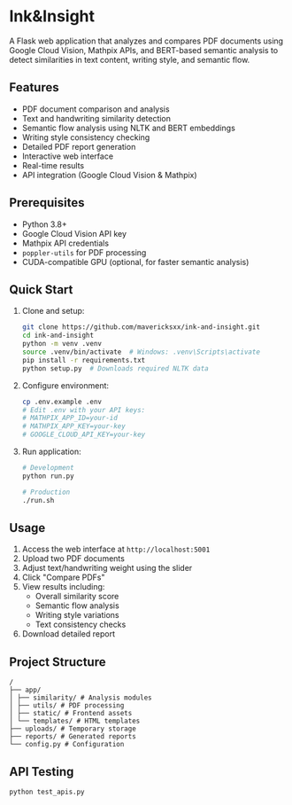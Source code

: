 # Ink&Insight

A Flask web application that analyzes and compares PDF documents using Google Cloud Vision, Mathpix APIs, and BERT-based semantic analysis to detect similarities in text content, writing style, and semantic flow.

## Features

- PDF document comparison and analysis
- Text and handwriting similarity detection
- Semantic flow analysis using NLTK and BERT embeddings
- Writing style consistency checking
- Detailed PDF report generation
- Interactive web interface
- Real-time results
- API integration (Google Cloud Vision & Mathpix)

## Prerequisites

- Python 3.8+
- Google Cloud Vision API key
- Mathpix API credentials
- `poppler-utils` for PDF processing
- CUDA-compatible GPU (optional, for faster semantic analysis)

## Quick Start

1. Clone and setup:

   ```bash
   git clone https://github.com/mavericksxx/ink-and-insight.git
   cd ink-and-insight
   python -m venv .venv
   source .venv/bin/activate  # Windows: .venv\Scripts\activate
   pip install -r requirements.txt
   python setup.py  # Downloads required NLTK data
   ```

2. Configure environment:

   ```bash
   cp .env.example .env
   # Edit .env with your API keys:
   # MATHPIX_APP_ID=your-id
   # MATHPIX_APP_KEY=your-key
   # GOOGLE_CLOUD_API_KEY=your-key
   ```

3. Run application:

   ```bash
   # Development
   python run.py

   # Production
   ./run.sh
   ```

## Usage

1. Access the web interface at `http://localhost:5001`
2. Upload two PDF documents
3. Adjust text/handwriting weight using the slider
4. Click "Compare PDFs"
5. View results including:
   - Overall similarity score
   - Semantic flow analysis
   - Writing style variations
   - Text consistency checks
6. Download detailed report

## Project Structure

```
/
├── app/
│ ├── similarity/ # Analysis modules
│ ├── utils/ # PDF processing
│ ├── static/ # Frontend assets
│ └── templates/ # HTML templates
├── uploads/ # Temporary storage
├── reports/ # Generated reports
└── config.py # Configuration
```

## API Testing

```bash
python test_apis.py
```
